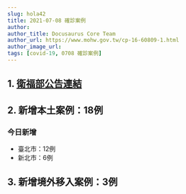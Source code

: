 ```yaml
---
slug: hola42
title: 2021-07-08 確診案例
author: 
author_title: Docusaurus Core Team
author_url: https://www.mohw.gov.tw/cp-16-60809-1.html
author_image_url: 
tags: [covid-19, 0708 確診案例]
---
```


## 1. [衛福部公告連結](https://www.cdc.gov.tw/Bulletin/Detail/h6gxof3idm6vTzGCwC7qJw?typeid=9)

## 2. 新增本土案例：18例

### 今日新增
* 臺北市：12例
* 新北市：6例

## 3. 新增境外移入案例：3例
